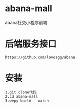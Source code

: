 # abana-mall
abana社交小程序前端

# 后端服务接口
```
https://github.com/lovesgg/abana

```

# 安装
```
1.git clone代码
2.cd abana-mall
3.wepy build --watch

```

